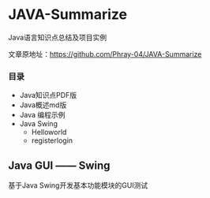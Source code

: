 # JAVA-Summarize

Java语言知识点总结及项目实例

文章原地址：https://github.com/Phray-04/JAVA-Summarize


### 目录

- Java知识点PDF版
- Java概述md版
- Java 编程示例
- Java Swing
    - Helloworld
    - registerlogin



## Java GUI —— Swing

基于Java Swing开发基本功能模块的GUI测试






